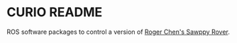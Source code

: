 # CURIO README

ROS software packages to control a version of [Roger Chen's Sawppy Rover](https://github.com/Roger-random/Sawppy_Rover).


